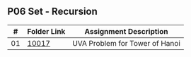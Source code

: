 ## P06 Set - Recursion

| #          | Folder Link                                                                                                       | Assignment Description                         |
| :----:     | -------------------------------------------------------------------------------------------------------------     | ----------------------------------------       |
|   01       | [10017](https://github.com/DakTheProgrammer/4883-Programming-Techniques-Wilson/tree/master/Assignments/P06/10017) | UVA Problem for Tower of Hanoi                 |
